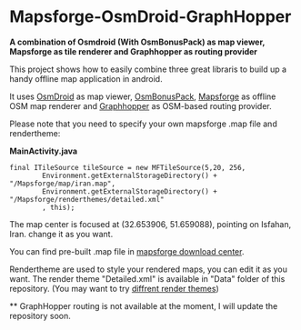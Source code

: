 # Mapsforge-OsmDroid-GraphHopper
**A combination of Osmdroid (With OsmBonusPack) as map viewer, Mapsforge as tile renderer and Graphhopper as routing provider**

This project shows how to easily combine three great libraris to build up a handy offline map application in android.

It uses [OsmDroid](https://github.com/osmdroid/osmdroid) as map viewer, [OsmBonusPack](https://code.google.com/p/osmbonuspack/), [Mapsforge](http://mapsforge.com) as offline OSM map renderer and [Graphhopper](https://graphhopper.com) as OSM-based routing provider.

Please note that you need to specify your own mapsforge .map file and rendertheme:

**MainActivity.java**

    final ITileSource tileSource = new MFTileSource(5,20, 256,
            Environment.getExternalStorageDirectory() + "/Mapsforge/map/iran.map",
            Environment.getExternalStorageDirectory() + "/Mapsforge/renderthemes/detailed.xml"
            , this);


The map center is focused at (32.653906, 51.659088), pointing on Isfahan, Iran. change it as you want.

You can find pre-built .map file in [mapsforge download center](http://download.mapsforge.org/maps/).

Rendertheme are used to style your rendered maps, you can edit it as you want.
The render theme "Detailed.xml" is available in "Data" folder of this repository. (You may want to try [diffrent render themes](https://github.com/mapsforge/mapsforge/tree/master/Applications/Android/Samples/assets/renderthemes))


** GraphHopper routing is not available at the moment, I will update the repository soon.

